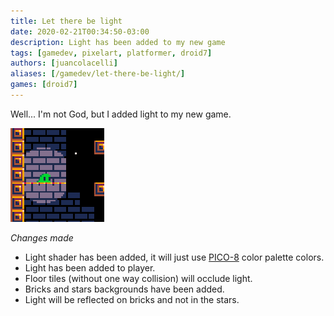 ```yaml
---
title: Let there be light
date: 2020-02-21T00:34:50-03:00
description: Light has been added to my new game
tags: [gamedev, pixelart, platformer, droid7]
authors: [juancolacelli]
aliases: [/gamedev/let-there-be-light/]
games: [droid7]
---
```


Well... I'm not God, but I added light to my new game.

![Game screenshot](thumbnail.png)

*Changes made*
- Light shader has been added, it will just use [PICO-8](https://lospec.com/palette-list/pico-8) color palette colors.
- Light has been added to player.
- Floor tiles (without one way collision) will occlude light.
- Bricks and stars backgrounds have been added.
- Light will be reflected on bricks and not in the stars.
